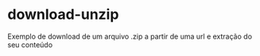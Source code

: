 # download-unzip
Exemplo de download de um arquivo .zip a partir de uma url e extração do seu conteúdo
